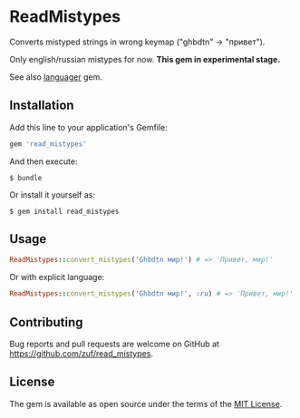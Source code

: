 # ReadMistypes

Converts mistyped strings in wrong keymap ("ghbdtn" -> "привет").

Only english/russian mistypes for now. 
**This gem in experimental stage.**

See also [languager](https://github.com/aishek/languager) gem.

## Installation

Add this line to your application's Gemfile:

```ruby
gem 'read_mistypes'
```

And then execute:

    $ bundle

Or install it yourself as:

    $ gem install read_mistypes

## Usage

```ruby
ReadMistypes::convert_mistypes('Ghbdtn мир!') # => 'Привет, мир!'
```

Or with explicit language:

```ruby
ReadMistypes::convert_mistypes('Ghbdtn мир!', :ru) # => 'Привет, мир!'
```

## Contributing

Bug reports and pull requests are welcome on GitHub at https://github.com/zuf/read_mistypes.

## License

The gem is available as open source under the terms of the [MIT License](https://opensource.org/licenses/MIT).
